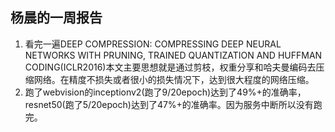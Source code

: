 杨晨的一周报告
--------
1. 看完一遍DEEP COMPRESSION: COMPRESSING DEEP NEURAL NETWORKS WITH PRUNING, TRAINED QUANTIZATION AND HUFFMAN CODING(ICLR2016)本文主要思想就是通过剪枝，权重分享和哈夫曼编码去压缩网络。在精度不损失或者很小的损失情况下，达到很大程度的网络压缩。
2. 跑了webvision的inceptionv2(跑了9/20epoch)达到了49%+的准确率，resnet50(跑了5/20epoch)达到了47%+的准确率。因为服务中断所以没有跑完。
